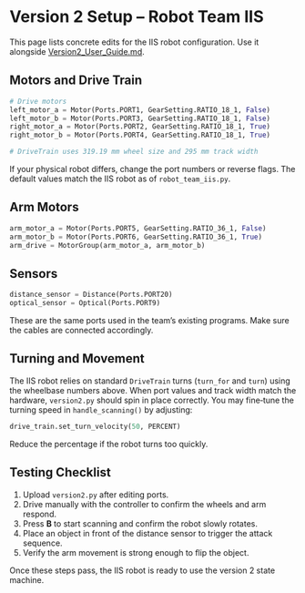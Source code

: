 # Version 2 Setup – Robot Team IIS

This page lists concrete edits for the IIS robot configuration. Use it alongside [Version2_User_Guide.md](Version2_User_Guide.md).

## Motors and Drive Train

```python
# Drive motors
left_motor_a = Motor(Ports.PORT1, GearSetting.RATIO_18_1, False)
left_motor_b = Motor(Ports.PORT3, GearSetting.RATIO_18_1, False)
right_motor_a = Motor(Ports.PORT2, GearSetting.RATIO_18_1, True)
right_motor_b = Motor(Ports.PORT4, GearSetting.RATIO_18_1, True)

# DriveTrain uses 319.19 mm wheel size and 295 mm track width
```

If your physical robot differs, change the port numbers or reverse flags. The default values match the IIS robot as of `robot_team_iis.py`.

## Arm Motors

```python
arm_motor_a = Motor(Ports.PORT5, GearSetting.RATIO_36_1, False)
arm_motor_b = Motor(Ports.PORT6, GearSetting.RATIO_36_1, True)
arm_drive = MotorGroup(arm_motor_a, arm_motor_b)
```

## Sensors

```python
distance_sensor = Distance(Ports.PORT20)
optical_sensor = Optical(Ports.PORT9)
```

These are the same ports used in the team’s existing programs. Make sure the cables are connected accordingly.

## Turning and Movement

The IIS robot relies on standard `DriveTrain` turns (`turn_for` and `turn`) using the wheelbase numbers above. When port values and track width match the hardware, `version2.py` should spin in place correctly. You may fine‑tune the turning speed in `handle_scanning()` by adjusting:

```python
drive_train.set_turn_velocity(50, PERCENT)
```

Reduce the percentage if the robot turns too quickly.

## Testing Checklist

1. Upload `version2.py` after editing ports.
2. Drive manually with the controller to confirm the wheels and arm respond.
3. Press **B** to start scanning and confirm the robot slowly rotates.
4. Place an object in front of the distance sensor to trigger the attack sequence.
5. Verify the arm movement is strong enough to flip the object.

Once these steps pass, the IIS robot is ready to use the version 2 state machine.
